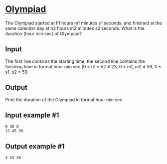 # [Olympiad](https://www.e-olymp.com/en/contests/9527/problems/83482)
The Olympiad started at h1 hours m1 minutes s1 seconds, and finished at the same calendar day at h2 hours m2 minutes s2 seconds. What is the duration (hour min sec) of Olympiad?

## Input
The first line contains the starting time, the second line contains the finishing time in format hour min sec (0 ≤ h1 ≤ h2 ≤ 23, 0 ≤ m1, m2 ≤ 59, 0 ≤ s1, s2 ≤ 59.

## Output
Print the duration of the Olympiad in format hour min sec.

## Input example #1
```
9 30 0
12 45 30
```

## Output example #1
```
3 15 30
```
